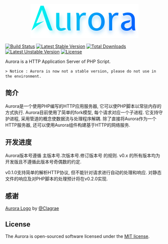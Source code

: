 <p align="center"><img src="https://raw.githubusercontent.com/panlatent/aurora/master/htdocs/images/logo.png" alt="aurora" /></p>

[![Build Status](https://travis-ci.org/panlatent/aurora.svg)](https://travis-ci.org/panlatent/aurora)
[![Latest Stable Version](https://poser.pugx.org/panlatent/aurora/v/stable.svg)](https://packagist.org/packages/panlatent/aurora)
[![Total Downloads](https://poser.pugx.org/panlatent/aurora/downloads.svg)](https://packagist.org/packages/panlatent/aurora) 
[![Latest Unstable Version](https://poser.pugx.org/panlatent/aurora/v/unstable.svg)](https://packagist.org/packages/panlatent/aurora)
[![License](https://poser.pugx.org/panlatent/aurora/license.svg)](https://packagist.org/packages/panlatent/aurora)

Aurora is a HTTP Application Server of PHP Script.

    > Notice : Aurora is now not a stable version, please do not use in the environment.

## 简介

Aurora是一个使用PHP编写的HTTP应用服务器, 它可以使PHP脚本以常驻内存的方式执行. Aurora目前使用了简单的fork模型, 每个请求对应一个子进程.
它支持守护进程, 采用管道的概念使数据流与处理程序解耦. 除了直接将Aurora作为一个HTTP服务器, 还可以使用Aurora组件构建基于HTTP的网络服务.

## 开发进度

Aurora版本号遵循 主版本号.次版本号.修订版本号 的规则. v0.x 的所有版本均为开发版且不遵循此版本号奇偶数的约定.

v0.1.0支持简单的解析HTTP协议, 但不能针对请求进行自动的处理和响应. 对静态文件的响应及对PHP脚本的处理预计将在v0.2.0实现.

## 感谢

[Aurora Logo](https://raw.githubusercontent.com/panlatent/aurora/master/htdocs/images/logo.png) by [@Clagrae](https://github.com/Clagrae)

## License

The Aurora is open-sourced software licensed under the [MIT license](http://opensource.org/licenses/MIT).
